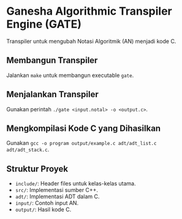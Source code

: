 # Ganesha Algorithmic Transpiler Engine (GATE)

Transpiler untuk mengubah Notasi Algoritmik (AN) menjadi kode C.

## Membangun Transpiler
Jalankan `make` untuk membangun executable `gate`.

## Menjalankan Transpiler
Gunakan perintah `./gate <input.notal> -o <output.c>`.

## Mengkompilasi Kode C yang Dihasilkan
Gunakan `gcc -o program output/example.c adt/adt_list.c adt/adt_stack.c`.

## Struktur Proyek
- `include/`: Header files untuk kelas-kelas utama.
- `src/`: Implementasi sumber C++.
- `adt/`: Implementasi ADT dalam C.
- `input/`: Contoh input AN.
- `output/`: Hasil kode C.